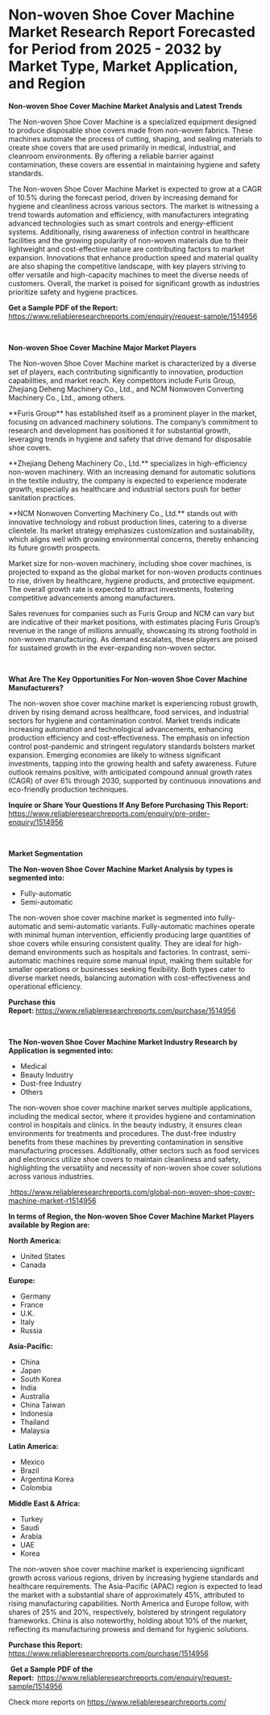 <p><h1>Non-woven Shoe Cover Machine Market Research Report Forecasted for Period from 2025 -  2032 by Market Type, Market Application, and Region</h1></p><p><strong>Non-woven Shoe Cover Machine Market Analysis and Latest Trends</strong></p>
<p><p>The Non-woven Shoe Cover Machine is a specialized equipment designed to produce disposable shoe covers made from non-woven fabrics. These machines automate the process of cutting, shaping, and sealing materials to create shoe covers that are used primarily in medical, industrial, and cleanroom environments. By offering a reliable barrier against contamination, these covers are essential in maintaining hygiene and safety standards.</p><p>The Non-woven Shoe Cover Machine Market is expected to grow at a CAGR of 10.5% during the forecast period, driven by increasing demand for hygiene and cleanliness across various sectors. The market is witnessing a trend towards automation and efficiency, with manufacturers integrating advanced technologies such as smart controls and energy-efficient systems. Additionally, rising awareness of infection control in healthcare facilities and the growing popularity of non-woven materials due to their lightweight and cost-effective nature are contributing factors to market expansion. Innovations that enhance production speed and material quality are also shaping the competitive landscape, with key players striving to offer versatile and high-capacity machines to meet the diverse needs of customers. Overall, the market is poised for significant growth as industries prioritize safety and hygiene practices.</p></p>
<p><strong>Get a Sample PDF of the Report:&nbsp;</strong> <a href="https://www.reliableresearchreports.com/enquiry/request-sample/1514956?utm_campaign=2662&utm_medium=2&utm_source=Github&utm_content=ia&utm_term=29032025&utm_id=non-woven-shoe-cover-machine">https://www.reliableresearchreports.com/enquiry/request-sample/1514956</a></p>
<p>&nbsp;</p>
<p><strong>Non-woven Shoe Cover Machine Major Market Players</strong></p>
<p><p>The Non-woven Shoe Cover Machine market is characterized by a diverse set of players, each contributing significantly to innovation, production capabilities, and market reach. Key competitors include Furis Group, Zhejiang Deheng Machinery Co., Ltd., and NCM Nonwoven Converting Machinery Co., Ltd., among others.</p><p>**Furis Group** has established itself as a prominent player in the market, focusing on advanced machinery solutions. The company’s commitment to research and development has positioned it for substantial growth, leveraging trends in hygiene and safety that drive demand for disposable shoe covers.</p><p>**Zhejiang Deheng Machinery Co., Ltd.** specializes in high-efficiency non-woven machinery. With an increasing demand for automatic solutions in the textile industry, the company is expected to experience moderate growth, especially as healthcare and industrial sectors push for better sanitation practices. </p><p>**NCM Nonwoven Converting Machinery Co., Ltd.** stands out with innovative technology and robust production lines, catering to a diverse clientele. Its market strategy emphasizes customization and sustainability, which aligns well with growing environmental concerns, thereby enhancing its future growth prospects.</p><p>Market size for non-woven machinery, including shoe cover machines, is projected to expand as the global market for non-woven products continues to rise, driven by healthcare, hygiene products, and protective equipment. The overall growth rate is expected to attract investments, fostering competitive advancements among manufacturers.</p><p>Sales revenues for companies such as Furis Group and NCM can vary but are indicative of their market positions, with estimates placing Furis Group’s revenue in the range of millions annually, showcasing its strong foothold in non-woven manufacturing. As demand escalates, these players are poised for sustained growth in the ever-expanding non-woven sector.</p></p>
<p>&nbsp;</p>
<p><strong>What Are The Key Opportunities For Non-woven Shoe Cover Machine Manufacturers?</strong></p>
<p><p>The non-woven shoe cover machine market is experiencing robust growth, driven by rising demand across healthcare, food services, and industrial sectors for hygiene and contamination control. Market trends indicate increasing automation and technological advancements, enhancing production efficiency and cost-effectiveness. The emphasis on infection control post-pandemic and stringent regulatory standards bolsters market expansion. Emerging economies are likely to witness significant investments, tapping into the growing health and safety awareness. Future outlook remains positive, with anticipated compound annual growth rates (CAGR) of over 6% through 2030, supported by continuous innovations and eco-friendly production techniques.</p></p>
<p><strong>Inquire or Share Your Questions If Any Before Purchasing This Report:</strong> <a href="https://www.reliableresearchreports.com/enquiry/pre-order-enquiry/1514956?utm_campaign=2662&utm_medium=2&utm_source=Github&utm_content=ia&utm_term=29032025&utm_id=non-woven-shoe-cover-machine">https://www.reliableresearchreports.com/enquiry/pre-order-enquiry/1514956</a></p>
<p>&nbsp;</p>
<p><strong>Market Segmentation</strong></p>
<p><strong>The Non-woven Shoe Cover Machine Market Analysis by types is segmented into:</strong></p>
<p><ul><li>Fully-automatic</li><li>Semi-automatic</li></ul></p>
<p><p>The non-woven shoe cover machine market is segmented into fully-automatic and semi-automatic variants. Fully-automatic machines operate with minimal human intervention, efficiently producing large quantities of shoe covers while ensuring consistent quality. They are ideal for high-demand environments such as hospitals and factories. In contrast, semi-automatic machines require some manual input, making them suitable for smaller operations or businesses seeking flexibility. Both types cater to diverse market needs, balancing automation with cost-effectiveness and operational efficiency.</p></p>
<p><strong>Purchase this Report:&nbsp;</strong><a href="https://www.reliableresearchreports.com/purchase/1514956?utm_campaign=2662&utm_medium=2&utm_source=Github&utm_content=ia&utm_term=29032025&utm_id=non-woven-shoe-cover-machine">https://www.reliableresearchreports.com/purchase/1514956</a></p>
<p>&nbsp;</p>
<p><strong>The Non-woven Shoe Cover Machine Market Industry Research by Application is segmented into:</strong></p>
<p><ul><li>Medical</li><li>Beauty Industry</li><li>Dust-free Industry</li><li>Others</li></ul></p>
<p><p>The non-woven shoe cover machine market serves multiple applications, including the medical sector, where it provides hygiene and contamination control in hospitals and clinics. In the beauty industry, it ensures clean environments for treatments and procedures. The dust-free industry benefits from these machines by preventing contamination in sensitive manufacturing processes. Additionally, other sectors such as food services and electronics utilize shoe covers to maintain cleanliness and safety, highlighting the versatility and necessity of non-woven shoe cover solutions across various industries.</p></p>
<p><a href="https://www.reliableresearchreports.com/global-non-woven-shoe-cover-machine-market-r1514956?utm_campaign=2662&utm_medium=2&utm_source=Github&utm_content=ia&utm_term=29032025&utm_id=non-woven-shoe-cover-machine">&nbsp;https://www.reliableresearchreports.com/global-non-woven-shoe-cover-machine-market-r1514956</a></p>
<p><strong>In terms of Region, the Non-woven Shoe Cover Machine Market Players available by Region are:</strong></p>
<p>
    <p> <strong> North America: </strong>
        <ul>
            <li>United States</li>
            <li>Canada</li>
        </ul>
        </p> 
    <p> <strong> Europe: </strong>
        <ul>
            <li>Germany</li>
            <li>France</li>
            <li>U.K.</li>
            <li>Italy</li>
            <li>Russia</li>
        </ul>
        </p> 
    <p> <strong> Asia-Pacific: </strong>
        <ul>
            <li>China</li>
            <li>Japan</li>
            <li>South Korea</li>
            <li>India</li>
            <li>Australia</li>
            <li>China Taiwan</li>
            <li>Indonesia</li>
            <li>Thailand</li>
            <li>Malaysia</li>
        </ul>
        </p> 
    <p> <strong> Latin America: </strong>
        <ul>
            <li>Mexico</li>
            <li>Brazil</li>
            <li>Argentina Korea</li>
            <li>Colombia</li>
        </ul>
        </p> 
    <p> <strong> Middle East & Africa: </strong>
        <ul>
            <li>Turkey</li>
            <li>Saudi</li>
            <li>Arabia</li>
            <li>UAE</li>
            <li>Korea</li>
        </ul>
    </p>
    </p>
<p><p>The non-woven shoe cover machine market is experiencing significant growth across various regions, driven by increasing hygiene standards and healthcare requirements. The Asia-Pacific (APAC) region is expected to lead the market with a substantial share of approximately 45%, attributed to rising manufacturing capabilities. North America and Europe follow, with shares of 25% and 20%, respectively, bolstered by stringent regulatory frameworks. China is also noteworthy, holding about 10% of the market, reflecting its manufacturing prowess and demand for hygienic solutions.</p></p>
<p><strong>Purchase this Report: </strong><a href="https://www.reliableresearchreports.com/purchase/1514956?utm_campaign=2662&utm_medium=2&utm_source=Github&utm_content=ia&utm_term=29032025&utm_id=non-woven-shoe-cover-machine">https://www.reliableresearchreports.com/purchase/1514956</a></p>
<p>&nbsp;<strong>Get a Sample PDF of the Report:&nbsp;&nbsp;</strong><a href="https://www.reliableresearchreports.com/enquiry/request-sample/1514956?utm_campaign=2662&utm_medium=2&utm_source=Github&utm_content=ia&utm_term=29032025&utm_id=non-woven-shoe-cover-machine">https://www.reliableresearchreports.com/enquiry/request-sample/1514956</a></p>
<p><strong></strong></p>
<p>Check more reports on <a href="https://www.reliableresearchreports.com/?utm_campaign=2662&utm_medium=2&utm_source=Github&utm_content=ia&utm_term=29032025&utm_id=non-woven-shoe-cover-machine">https://www.reliableresearchreports.com/</a></p>